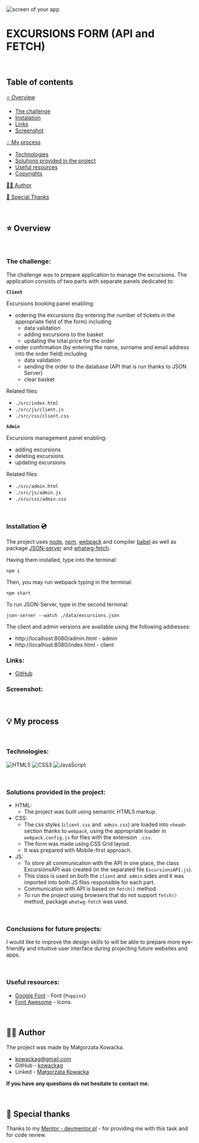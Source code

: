 ![screen of your app](https://via.placeholder.com/1000x300)

# EXCURSIONS FORM (API and FETCH)

&nbsp;

## Table of contents

[⭐ Overview](#⭐-overview)
  - [The challenge](#the-challenge)
  - [Instalation](#Installation-💿)
  - [Links](#links)
  - [Screenshot](#screenshot)

[💡 My process](#💡-my-process)
  - [Technologies](#Technologies)
  - [Solutions provided in the project](#Solutions-provided-in-the-project)
  - [Useful resources](#useful-resources)
  - [Copyrights](#copyrights)

[🙋‍♂️ Author](#🙋‍♂️-author)

[👏 Special Thanks](#👏-special-thanks)

&nbsp;

## ⭐ Overview

&nbsp;

### **The challenge:**

The challenge was to prepare application to manage the excursions. 
The application consists of two parts with separate panels dedicated to:

**`Client`**

Excursions booking panel enabling:
- ordering the excursions (by entering the number of tickets in the appropriate field of the form) including
    - data validation
    - adding excursions to the basket
    - updating the total price for the order
- order confirmation (by entering the name, surname and email address into the order field) including
    - data validation
    - sending the order to the database (API that is run thanks to JSON Server)
    - clear basket

Related files:
* `./src/index.html`
* `./src/js/client.js`
* `./src/css/client.css`

**`Admin`**

Excursions management panel enabling:
- adding excursions
- deleting excursions
- updating excursions

Related files:
- `./src/admin.html`
- `./src/js/admin.js`
- `./src/css/admin.css`

&nbsp;

### **Installation 💿**

The project uses [node](https://nodejs.org/en/), [npm](https://www.npmjs.com/), [webpack](https://webpack.js.org/) and compiler [babel](https://babeljs.io/setup#installation) as well as package [JSON-server](https://www.npmjs.com/package/json-server) and [whatwg-fetch](https://github.com/github/fetch).

Having them installed, type into the terminal: 
```
npm i
```
Then, you may run webpack typing in the terminal:

```
npm start
```
To run JSON-Server, type in the second terminal:
``` 
json-server --watch ./data/excursions.json
```
The client and admin versions are available using the following addresses:
- http://localhost:8080/admin.html - admin
- http://localhost:8080/index.html - client



### **Links:**
- [GitHub](https://github.com/kowackag/Excursion-Form.git)

### **Screenshot:**

&nbsp;
 
## 💡 My process

&nbsp;

### **Technologies:**

![HTML5](https://img.shields.io/badge/html5-%23E34F26.svg?style=for-the-badge&logo=html5&logoColor=white)
![CSS3](https://img.shields.io/badge/css3-%231572B6.svg?style=for-the-badge&logo=css3&logoColor=white)
![JavaScript](https://img.shields.io/badge/javascript-%23323330.svg?style=for-the-badge&logo=javascript&logoColor=%23F7DF1E)

&nbsp;
  
### **Solutions provided in the project:**
- HTML:
    - The project was built using semantic HTML5 markup.
- CSS:
    - The css styles (`client.css` and` admin.css`) are loaded into `<head>` section  thanks to `webpack`, using the appropriate loader in `webpack.config.js` for files with the extension` .css`.
    - The form was made using CSS Grid layout.
    - It was prepared with Mobile-first approach.
- JS:
    - To store all communication with the API in one place, the class ExcursionsAPI was created (in the separated file `ExcursionsAPI.js`).
    - This class is used on both the `client` and` admin` sides and it was imported into both JS files responsible for each part.
    - Communication with API is based on `fetch()` method.
    - To run the project using browsers that do not support `fetch()` method, package `whatwg-fetch` was used.

&nbsp;
 
### **Conclusions for future projects:** 

I would like to improve the design skills to will be able to prepare  more eye-friendly and intuitive user interface during projecting future websites and apps. 

&nbsp;

### **Useful resources:**

- [Google Font](https://fonts.google.com/specimen/Poppins) - Font (`Poppins`)
- [Font Awesome](https://fontawesome.com/) - Icons. 

&nbsp;

## 🙋‍♂️ Author

The project was made by Małgorzata Kowacka.
- kowackag@gmail.com
- GitHub - [kowackag](https://github.com/kowackag)
- Linked - [Małgorzata Kowacka](https://www.linkedin.com/in/ma%C5%82gorzata-kowacka-0258a812a/)

 **If you have any questions do not hesitate to contact me.**

&nbsp;

## 👏 Special thanks  
Thanks to my [Mentor - devmentor.pl](https://devmentor.pl/) - for providing me with this task and for code review.

